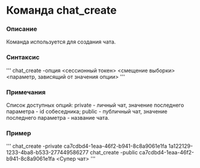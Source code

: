 # Команда chat_create

### Описание
Команда используется для создания чата.

### Синтаксис
'''
chat_create -опция <сессионный токен> <смещение выборки> <параметр, зависящий от значения опции>
'''

### Примечания
Список доступных опций:
private - личный чат, значение последнего параметра - id собеседника;
public - публичный чат, значение последнего параметра - название чата.

### Пример
'''
chat_create -private ca7cdbd4-1eaa-46f2-b941-8c8a9061e1fa 1a122129-1233-4ba8-b533-277449586277
chat_create -public ca7cdbd4-1eaa-46f2-b941-8c8a9061e1fa <Супер чат>
'''